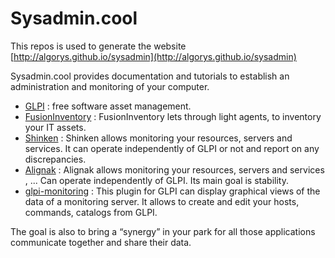 Sysadmin.cool
============

This repos is used to generate the website [http://algorys.github.io/sysadmin](http://algorys.github.io/sysadmin)

Sysadmin.cool provides documentation and tutorials to establish an administration and monitoring of your computer.

* [GLPI](http://glpi-project.org) : free software asset management.
* [FusionInventory](fusioninventory.org) : FusionInventory lets through light agents, to inventory your IT assets.
* [Shinken](http://www.shinken-monitoring.org/) : Shinken allows monitoring your resources, servers and services. It can operate independently of GLPI or not and report on any discrepancies.
* [Alignak](http://alignak-monitoring.github.io) : Alignak allows monitoring your resources, servers and services , ... Can operate independently of GLPI. Its main goal is stability.
* [glpi-monitoring](https://github.com/ddurieux/glpi_monitoring) : This plugin for GLPI can display graphical views of the data of a monitoring server. It allows to create and edit your hosts, commands, catalogs from GLPI.

The goal is also to bring a “synergy” in your park for all those applications communicate together and share their data.
